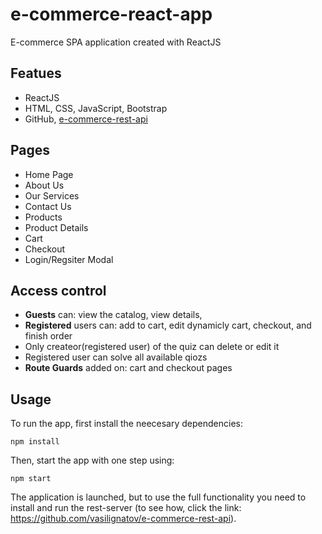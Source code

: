 # e-commerce-react-app

E-commerce SPA application created with ReactJS

## Featues
* ReactJS
* HTML, CSS, JavaScript, Bootstrap
* GitHub, [e-commerce-rest-api](https://github.com/vasilignatov/e-commerce-rest-api)

## Pages 
* Home Page
* About Us
* Our Services
* Contact Us
* Products 
* Product Details
* Cart
* Checkout
* Login/Regsiter Modal 


## Access control
* **Guests** can: view the catalog, view details, 
* **Registered** users can: add to cart, edit dynamicly cart, checkout, and finish order
* Only createor(registered user) of the quiz can delete or edit it
* Registered user can solve all available qiozs
* **Route Guards** added on: cart and checkout pages


## Usage

To run the app, first install the neecesary dependencies:

`npm install` 

Then, start the app with one step using:

`npm start`

The application is launched, but to use the full functionality you need to install and run the rest-server (to see how, click the link: https://github.com/vasilignatov/e-commerce-rest-api).
